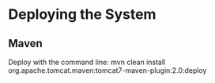 Deploying the System
==================

Maven 
-------

Deploy with the command line:
    mvn clean install  org.apache.tomcat.maven:tomcat7-maven-plugin:2.0:deploy
